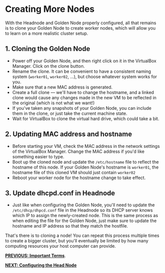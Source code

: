 # Creating More Nodes

With the Headnode and Golden Node properly configured, all that remains is to clone your Golden Node to create worker nodes, which will allow you to learn on a more realistic cluster setup.

## 1. Cloning the Golden Node

* Power off your Golden Node, and then right click on it in the VirtualBox Manager. Click on the clone button.
* Rename the clone. It can be convenient to have a consistent naming system (`worker01`, `worker02`, ...), but choose whatever system works for you.
* Make sure that a new MAC address is generated.
* Create a full clone &mdash; we'll have to change the hostname, and a linked clone would cause any changes made in the new VM to be reflected in the original (which is not what we want!)
* If you've taken any snapshots of your Golden Node, you can include them in the clone, or just take the current machine state. 
* Wait for VirtualBox to clone the virtual hard drive, which could take a bit.

## 2. Updating MAC address and hostname

* Before starting your VM, check the MAC address in the network settings of the VirtualBox Manager. Change the MAC address if you'd like something easier to type.
* Boot up the cloned node and update the `/etc/hostname` file to reflect the hostname of this node. If your Golden Node's hostname is `worker01`, the hostname file of this cloned VM should just contain `worker02`
* Reboot your worker node for the hostname change to take effect.

## 3. Update dhcpd.conf in Headnode

* Just like when configuring the Golden Node, you'll need to update the `/etc/dhcp/dhpcd.conf` file in the Headnode so its DHCP server knows which IP to assign the newly-created node. This is the same process as when editing the file for the Golden Node, just make sure to update the hostname and IP address so that they match the hostfile.

That's there is to cloning a node! You can repeat this process multiple times to create a bigger cluster, but you'll eventually be limited by how many computing resources your host computer can provide.


[**PREVIOUS: Important Terms**](00_terms.md). 

[**NEXT: Configuring the Head Node**](02_configuring-the-headnode.md)
